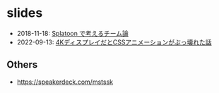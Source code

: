 # slides

- 2018-11-18: [Splatoon で考えるチーム論](./splatoon-team/)
- 2022-09-13: [4KディスプレイだとCSSアニメーションがぶっ壊れた話](./2022-09-13_css-4k/)

## Others
- https://speakerdeck.com/mstssk
